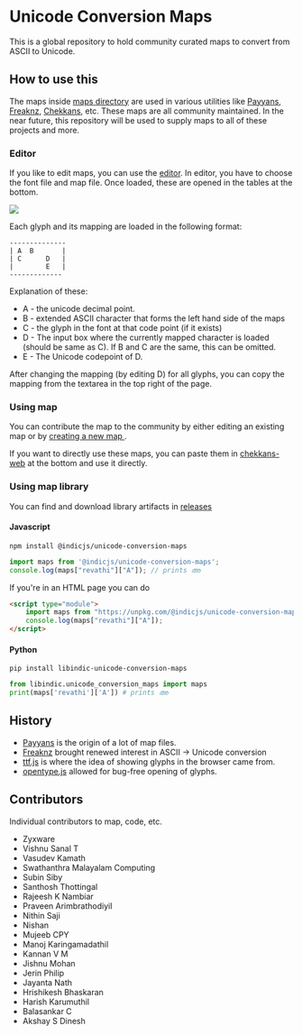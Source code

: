 # Unicode Conversion Maps

This is a global repository to hold community curated maps to convert from ASCII to Unicode.

## How to use this

The maps inside [maps directory](https://github.com/libindic/unicode-conversion-maps/tree/main/maps) are used in various utilities like [Payyans](https://libindic.org/Payyans), [Freaknz](https://gitlab.com/kannanvm/freaknz-qt/), [Chekkans](http://asdofindia.github.io/chekkans-web/), etc. These maps are all community maintained. In the near future, this repository will be used to supply maps to all of these projects and more.

### Editor

If you like to edit maps, you can use the [editor](https://libindic.github.io/unicode-conversion-maps/editor/). In editor, you have to choose the font file and map file. Once loaded, these are opened in the tables at the bottom.

![](https://i.imgur.com/FUo37cL.png)

Each glyph and its mapping are loaded in the following format:

```
--------------
| A  B       |
| C      D   |
|        E   |
-------------
```

Explanation of these:

* A - the unicode decimal point.
* B - extended ASCII character that forms the left hand side of the maps
* C - the glyph in the font at that code point (if it exists)
* D - The input box where the currently mapped character is loaded (should be same as C). If B and C are the same, this can be omitted.
* E - The Unicode codepoint of D.

After changing the mapping (by editing D) for all glyphs, you can copy the mapping from the textarea in the top right of the page.

### Using map

You can contribute the map to the community by either editing an existing map or by [creating a new map ](https://github.com/libindic/unicode-conversion-maps/new/main/maps).

If you want to directly use these maps, you can paste them in [chekkans-web](http://asdofindia.github.io/chekkans-web/) at the bottom and use it directly.

### Using map library

You can find and download library artifacts in [releases](https://github.com/libindic/unicode-conversion-maps/releases)

#### Javascript

`npm install @indicjs/unicode-conversion-maps`

```javascript
import maps from '@indicjs/unicode-conversion-maps';
console.log(maps["revathi"]["A"]); // prints അ
```


If you're in an HTML page you can do

```html
<script type="module">
    import maps from "https://unpkg.com/@indicjs/unicode-conversion-maps";
    console.log(maps["revathi"]["A"]);
</script>
```

#### Python

`pip install libindic-unicode-conversion-maps`

```python
from libindic.unicode_conversion_maps import maps
print(maps['revathi']['A']) # prints അ
```

## History

* [Payyans](https://github.com/libindic/payyans) is the origin of a lot of map files.
* [Freaknz](https://gitlab.com/kannanvm/freaknz-qt/) brought renewed interest in ASCII -> Unicode conversion
* [ttf.js](https://github.com/ynakajima/ttf.js) is where the idea of showing glyphs in the browser came from.
* [opentype.js](https://github.com/opentypejs/opentype.js) allowed for bug-free opening of glyphs.

## Contributors

Individual contributors to map, code, etc.

* Zyxware
* Vishnu Sanal T
* Vasudev Kamath 
* Swathanthra Malayalam Computing
* Subin Siby
* Santhosh Thottingal
* Rajeesh K Nambiar
* Praveen Arimbrathodiyil
* Nithin Saji 
* Nishan
* Mujeeb CPY
* Manoj Karingamadathil
* Kannan V M
* Jishnu Mohan
* Jerin Philip
* Jayanta Nath
* Hrishikesh Bhaskaran
* Harish Karumuthil 
* Balasankar C
* Akshay S Dinesh
